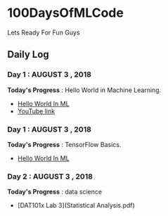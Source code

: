 # 100DaysOfMLCode

  Lets Ready For Fun Guys

## Daily Log

### Day 1 : AUGUST 3 , 2018
 
**Today's Progress** : Hello World in Machine Learning.
 - [Hello World In ML](HelloWorld_In_ML.ipynb)
 - [YouTube link](https://www.youtube.com/watch?v=cKxRvEZd3Mw&t=337s)

### Day 1 : AUGUST 3 , 2018
 **Today's Progress** : TensorFlow Basics.
 - [Hello World In ML](TensorFlow_Basics.ipynb)

### Day 2 : AUGUST 3 , 2018
 **Today's Progress** : data science
 - [DAT101x Lab 3](Statistical Analysis.pdf)







